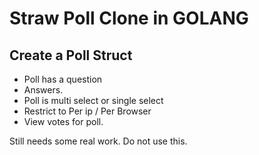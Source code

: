 # Straw Poll Clone in GOLANG

## Create a Poll Struct
 - Poll has a question
 - Answers.
 - Poll is multi select or single select
 - Restrict to Per ip / Per Browser 
 - View votes for poll.

Still needs some real work. Do not use this.
